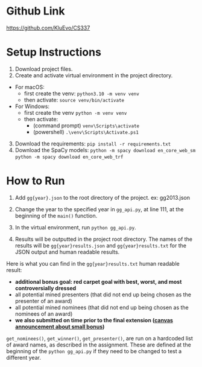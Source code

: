 # Github Link

https://github.com/KluEvo/CS337

# Setup Instructions

1. Download project files.
2. Create and activate virtual environment in the project directory.

- For macOS:
  - first create the venv: `python3.10 -m venv venv`
  - then activate: `source venv/bin/activate`
- For Windows:
  - first create the venv `python -m venv venv`
  - then activate:
    - (command prompt) `venv\Scripts\activate`
    - (powershell) `.\venv\Scripts\Activate.ps1`

3. Download the requirements:
   `pip install -r requirements.txt`
4. Download the SpaCy models:
   `python -m spacy download en_core_web_sm`
   `python -m spacy download en_core_web_trf`

# How to Run

1. Add `gg{year}.json` to the root directory of the project. ex: gg2013.json

2. Change the year to the specified year in `gg_api.py`, at line 111, at the beginning of the `main()` function.

3. In the virtual environment, run `python gg_api.py`.

4. Results will be outputted in the project root directory. The names of the results will be `gg{year}results.json` and `gg{year}results.txt` for the JSON output and human readable results.

Here is what you can find in the `gg{year}results.txt` human readable result:

- **additional bonus goal: red carpet goal with best, worst, and most controversially dressed**
- all potential mined presenters (that did not end up being chosen as the presenter of an award)
- all potential mined nominees (that did not end up being chosen as the nominees of an award)
- **we also submitted on time prior to the final extension ([canvas announcement about small bonus](https://canvas.northwestern.edu/courses/217301/discussion_topics/1553820))**

`get_nominees()`, `get_winner()`, `get_presenter()`, are run on a hardcoded list of award names, as described in the assignment. These are defined at the beginning of the `python gg_api.py` if they need to be changed to test a different year.
